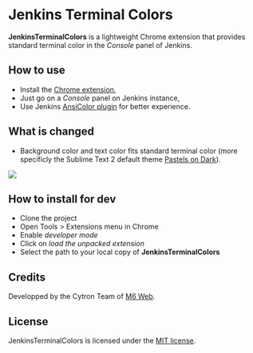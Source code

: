 # Jenkins Terminal Colors

**JenkinsTerminalColors** is a lightweight Chrome extension that provides standard terminal color in the *Console* panel of Jenkins.

## How to use

* Install the [Chrome extension](https://chrome.google.com/webstore/detail/jenkins-terminal-colors/njhooapdhhjehkemlbobcdenmdbiooml),
* Just go on a *Console* panel on Jenkins instance,
* Use Jenkins [AnsiColor plugin](https://wiki.jenkins-ci.org/display/JENKINS/AnsiColor+Plugin) for better experience.

## What is changed

* Background color and text color fits standard terminal color (more specificly the Sublime Text 2 default theme [Pastels on Dark](https://github.com/n00ge/Sublime-Text-2-Packages/blob/master/Color%20Scheme%20-%20Default/Pastels%20on%20Dark.tmTheme)).

![](http://img153.imageshack.us/img153/9228/1xpl.png)

## How to install for dev

* Clone the project
* Open Tools > Extensions menu in Chrome
* Enable _developer mode_
* Click on _load the unpacked extension_
* Select the path to your local copy of **JenkinsTerminalColors**

## Credits

Developped by the Cytron Team of [M6 Web](http://tech.m6web.fr/).

## License

JenkinsTerminalColors is licensed under the [MIT license](LICENSE).
